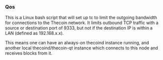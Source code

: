 ### Qos ###

This is a Linux bash script that will set up tc to limit the outgoing bandwidth for connections to the Thecoin network. It limits outbound TCP traffic with a source or destination port of 9333, but not if the destination IP is within a LAN (defined as 192.168.x.x).

This means one can have an always-on thecoind instance running, and another local thecoind/thecoin-qt instance which connects to this node and receives blocks from it.

